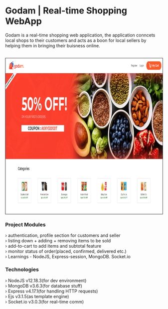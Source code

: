 <h1>Godam | Real-time Shopping WebApp</h1>
<p>Godam is a real-time shopping web application, the application conncets local shops to their customers and acts as a boon for local sellers by helping them in bringing their buisness online.</p>  <br/>
<img src="https://github.com/SanjeevYadavcr7/Godam/blob/master/Godam.PNG" width="1000px" height="500px" align="center" style="border:1px solid" alt="Godam">

<h3>Project Modules</h3>
› authentication, profile section for customers and seller <br/>
› listing down + adding + removing items to be sold <br/>
› add-to-cart to add items and subtotal feature <br/>
› monitor status of order(placed, confirmed, delivered etc.) <br/>
› Learnings - NodeJS, Express-session, MongoDB. Socket.io <br/>

<h3> Technologies </h3>
› NodeJS v12.18.3(for dev environment) <br/>
› MongoDB v3.6.3(for database stuff) <br/>
› Express v4.17.1(for handling HTTP requests) <br/>
› Ejs v3.1.5(as template engine)<br/>
› Socket.io v3.0.3(for real-time comm) <br/>
